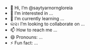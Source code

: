 - 👋 Hi, I’m @saytyarnorngloreia
- 👀 I’m interested in ...
- 🌱 I’m currently learning ...
- ଲସ। I’m looking to collaborate on ...
- 📫 How to reach me ...
- 😄 Pronouns: ...
- ⚡ Fun fact: ...

<!---
saytyarnorngloreia/saytyarnorngloreia is a ✨ special ✨ repository because its `README.md` (this file) appears on your GitHub profile.
You can click the Preview link to take a look at your changes.
--->
